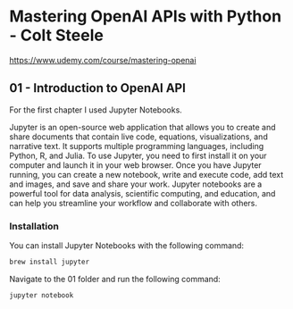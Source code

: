 # Mastering OpenAI APIs with Python - Colt Steele

https://www.udemy.com/course/mastering-openai

## 01 - Introduction to OpenAI API

For the first chapter I used Jupyter Notebooks.

Jupyter is an open-source web application that allows you to create and share documents that contain live code, equations, visualizations, and narrative text. It supports multiple programming languages, including Python, R, and Julia. To use Jupyter, you need to first install it on your computer and launch it in your web browser. Once you have Jupyter running, you can create a new notebook, write and execute code, add text and images, and save and share your work. Jupyter notebooks are a powerful tool for data analysis, scientific computing, and education, and can help you streamline your workflow and collaborate with others.

### Installation

You can install Jupyter Notebooks with the following command:

```bash
brew install jupyter
```

Navigate to the 01 folder and run the following command:

```bash
jupyter notebook
```

